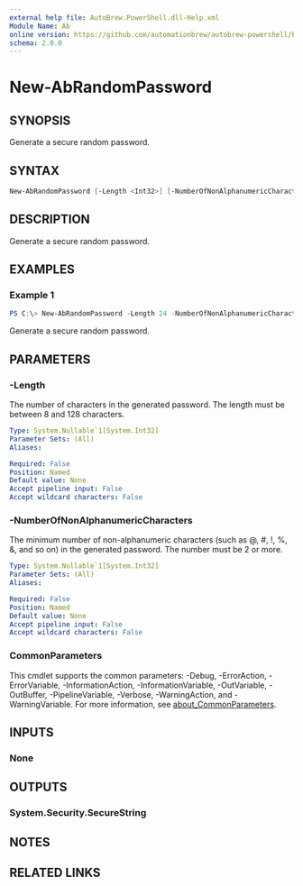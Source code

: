 ```yaml
---
external help file: AutoBrew.PowerShell.dll-Help.xml
Module Name: Ab
online version: https://github.com/automationbrew/autobrew-powershell/blob/main/docs/help/New-AbRandomPassword.md
schema: 2.0.0
---
```


# New-AbRandomPassword

## SYNOPSIS

Generate a secure random password.

## SYNTAX

```powershell
New-AbRandomPassword [-Length <Int32>] [-NumberOfNonAlphanumericCharacters <Int32>] [<CommonParameters>]
```

## DESCRIPTION

Generate a secure random password.

## EXAMPLES

### Example 1

```powershell
PS C:\> New-AbRandomPassword -Length 24 -NumberOfNonAlphanumericCharacters 6
```

Generate a secure random password.

## PARAMETERS

### -Length

The number of characters in the generated password. The length must be between 8 and 128 characters.

```yaml
Type: System.Nullable`1[System.Int32]
Parameter Sets: (All)
Aliases:

Required: False
Position: Named
Default value: None
Accept pipeline input: False
Accept wildcard characters: False
```

### -NumberOfNonAlphanumericCharacters

The minimum number of non-alphanumeric characters (such as @, #, !, %, &, and so on) in the generated password. The number must be 2 or more.

```yaml
Type: System.Nullable`1[System.Int32]
Parameter Sets: (All)
Aliases:

Required: False
Position: Named
Default value: None
Accept pipeline input: False
Accept wildcard characters: False
```

### CommonParameters

This cmdlet supports the common parameters: -Debug, -ErrorAction, -ErrorVariable, -InformationAction, -InformationVariable, -OutVariable, -OutBuffer, -PipelineVariable, -Verbose, -WarningAction, and -WarningVariable. For more information, see [about_CommonParameters](http://go.microsoft.com/fwlink/?LinkID=113216).

## INPUTS

### None

## OUTPUTS

### System.Security.SecureString

## NOTES

## RELATED LINKS
